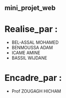 ## mini_projet_web

# Realise_par :
- BEL-ASSAL MOHAMED
- BENMOUSSA ADAM
- ICAME AMINE
- BASSIL WIJDANE

# Encadre_par :
- Prof ZOUGAGH HICHAM
